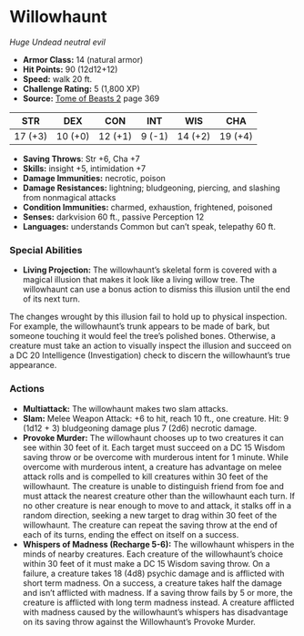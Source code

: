 # Willowhaunt

*Huge* *Undead* *neutral evil*

- **Armor Class:** 14 (natural armor)
- **Hit Points:** 90 (12d12+12)
- **Speed:** walk 20 ft.
- **Challenge Rating:** 5 (1,800 XP)
- **Source:** [Tome of Beasts 2](https://koboldpress.com/kpstore/product/tome-of-beasts-2-for-5th-edition) page 369

| STR | DEX | CON | INT | WIS | CHA |
| --- | --- | --- | --- | --- | --- |
| 17 (+3) | 10 (+0) | 12 (+1) | 9 (-1) | 14 (+2) | 19 (+4) |

- **Saving Throws**: Str +6, Cha +7
- **Skills:** insight +5, intimidation +7
- **Damage Immunities:** necrotic, poison
- **Damage Resistances:** lightning; bludgeoning, piercing, and slashing from nonmagical attacks
- **Condition Immunities:** charmed, exhaustion, frightened, poisoned
- **Senses:** darkvision 60 ft., passive Perception 12
- **Languages:** understands Common but can’t speak, telepathy 60 ft.

### Special Abilities

- **Living Projection:** The willowhaunt’s skeletal form is covered with a magical illusion that makes it look like a living willow tree. The willowhaunt can use a bonus action to dismiss this illusion until the end of its next turn.

The changes wrought by this illusion fail to hold up to physical inspection. For example, the willowhaunt’s trunk appears to be made of bark, but someone touching it would feel the tree’s polished bones. Otherwise, a creature must take an action to visually inspect the illusion and succeed on a DC 20 Intelligence (Investigation) check to discern the willowhaunt’s true appearance.

### Actions

- **Multiattack:** The willowhaunt makes two slam attacks.
- **Slam:** Melee Weapon Attack: +6 to hit, reach 10 ft., one creature. Hit: 9 (1d12 + 3) bludgeoning damage plus 7 (2d6) necrotic damage.
- **Provoke Murder:** The willowhaunt chooses up to two creatures it can see within 30 feet of it. Each target must succeed on a DC 15 Wisdom saving throw or be overcome with murderous intent for 1 minute. While overcome with murderous intent, a creature has advantage on melee attack rolls and is compelled to kill creatures within 30 feet of the willowhaunt. The creature is unable to distinguish friend from foe and must attack the nearest creature other than the willowhaunt each turn. If no other creature is near enough to move to and attack, it stalks off in a random direction, seeking a new target to drag within 30 feet of the willowhaunt. The creature can repeat the saving throw at the end of each of its turns, ending the effect on itself on a success.
- **Whispers of Madness (Recharge 5-6):** The willowhaunt whispers in the minds of nearby creatures. Each creature of the willowhaunt’s choice within 30 feet of it must make a DC 15 Wisdom saving throw. On a failure, a creature takes 18 (4d8) psychic damage and is afflicted with short term madness. On a success, a creature takes half the damage and isn’t afflicted with madness. If a saving throw fails by 5 or more, the creature is afflicted with long term madness instead. A creature afflicted with madness caused by the willowhaunt’s whispers has disadvantage on its saving throw against the Willowhaunt’s Provoke Murder.



